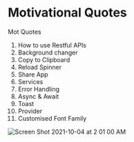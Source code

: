 # Motivational Quotes
Mot Quotes

1. How to use Restful APIs
2. Background changer
3. Copy to Clipboard
4. Reload Spinner
5. Share App 
6. Services
7. Error Handling
8. Async & Await
9. Toast
10. Provider 
11. Customised Font Family

![Screen Shot 2021-10-04 at 2 01 00 AM](https://user-images.githubusercontent.com/1903981/135769234-4908f4aa-b5d6-45a8-8f21-5284a14093c0.png)
